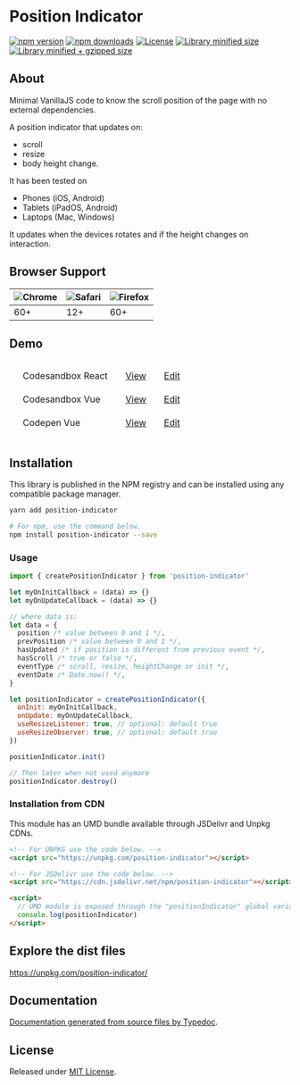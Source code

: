 # Position Indicator

[![npm version](https://img.shields.io/npm/v/position-indicator.svg?style=flat-square)](https://www.npmjs.com/package/position-indicator)
[![npm downloads](https://img.shields.io/npm/dm/position-indicator.svg?style=flat-square)](https://www.npmjs.com/package/position-indicator)
[![License](https://badgen.net/github/license/kunukn/position-indicator)](./LICENSE)
[![Library minified size](https://badgen.net/bundlephobia/min/position-indicator)](https://bundlephobia.com/result?p=position-indicator)
[![Library minified + gzipped size](https://badgen.net/bundlephobia/minzip/position-indicator)](https://bundlephobia.com/result?p=position-indicator)

## About

Minimal VanillaJS code to know the scroll position of the page with no external dependencies.
<br/>

A position indicator that updates on:

- scroll
- resize
- body height change.<br/>

It has been tested on

- Phones (iOS, Android)
- Tablets (iPadOS, Android)
- Laptops (Mac, Windows)

It updates when the devices rotates and if the height changes on interaction.

## Browser Support

| ![Chrome](https://cdnjs.cloudflare.com/ajax/libs/browser-logos/70.0.0/chrome/chrome_48x48.png) | ![Safari](https://cdnjs.cloudflare.com/ajax/libs/browser-logos/70.0.0/safari-ios/safari-ios_48x48.png) | ![Firefox](https://cdnjs.cloudflare.com/ajax/libs/browser-logos/70.0.0/firefox/firefox_48x48.png) |
| ---------------------------------------------------------------------------------------------- | ------------------------------------------------------------------------------------------------------ | ------------------------------------------------------------------------------------------------- |
| 60+                                                                                            | 12+                                                                                                    | 60+                                                                                               |

## Demo

<table style="border-spacing: 16px;border-collapse: separate;">

<tr>
<td>Codesandbox React</td>
<td><a href="https://0li7c.csb.app/" target="_blank" rel="noopener noreferrer">View</a></td>
<td><a href="https://codesandbox.io/s/position-indicator-reactjs-0li7c" target="_blank" rel="noopener noreferrer">Edit</a></td>
</tr>

<tr>
<td>Codesandbox Vue</td>
<td><a href="https://88mtz.csb.app/" target="_blank" rel="noopener noreferrer">View</a></td>
<td><a href="https://codesandbox.io/s/angry-night-88mtz" target="_blank" rel="noopener noreferrer">Edit</a></td>
</tr>

<tr>
<td>Codepen Vue</td>
<td><a href="https://codepen.io/kunukn/full/wvJGzda" target="_blank" rel="noopener noreferrer">View</a></td>
<td><a href="https://codepen.io/kunukn/pen/wvJGzda" target="_blank" rel="noopener noreferrer">Edit</a></td>
</tr>

</table>

## Installation

This library is published in the NPM registry and can be installed using any compatible package manager.

```sh
yarn add position-indicator

# For npm, use the command below.
npm install position-indicator --save
```

### Usage

```js
import { createPositionIndicator } from 'position-indicator'

let myOnInitCallback = (data) => {}
let myOnUpdateCallback = (data) => {}

// where data is:
let data = {
  position /* value between 0 and 1 */,
  prevPosition /* value between 0 and 1 */,
  hasUpdated /* if position is different from previous event */,
  hasScroll /* true or false */,
  eventType /* scroll, resize, heightChange or init */,
  eventDate /* Date.now() */,
}

let positionIndicator = createPositionIndicator({
  onInit: myOnInitCallback,
  onUpdate: myOnUpdateCallback,
  useResizeListener: true, // optional: default true
  useResizeObserver: true, // optional: default true
})

positionIndicator.init()

// Then later when not used anymore
positionIndicator.destroy()
```

### Installation from CDN

This module has an UMD bundle available through JSDelivr and Unpkg CDNs.

```html
<!-- For UNPKG use the code below. -->
<script src="https://unpkg.com/position-indicator"></script>

<!-- For JSDelivr use the code below. -->
<script src="https://cdn.jsdelivr.net/npm/position-indicator"></script>

<script>
  // UMD module is exposed through the "positionIndicator" global variable.
  console.log(positionIndicator)
</script>
```

## Explore the dist files

https://unpkg.com/position-indicator/

## Documentation

[Documentation generated from source files by Typedoc](./docs/README.md).

## License

Released under [MIT License](./LICENSE).
